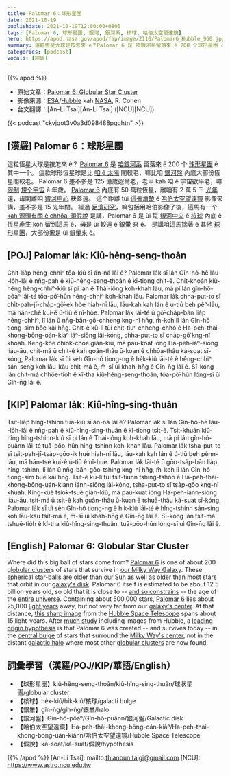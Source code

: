 ```yaml
---
title: Palomar 6：球形星團
date: 2021-10-19
publishdate: 2021-10-19T12:00:00+0800
tags: [Palomar 6, 球形星團, 銀河, 銀河系, 核球, 哈伯太空望遠鏡]
hero: https://apod.nasa.gov/apod/fap/image/2110/Palomar6_Hubble_960.jpg
summary: 這粒恆星大球是按怎來 ê？Palomar 6 是 咱銀河系留落來 ê 200 个球形星團 ê 其中一个。這款球形恆星球是比咱 ê 太陽閣較老，嘛比咱銀河系內底大部份恆星閣較老。
categories: [podcast]
vocals: [阿錕]
---
```


{{% apod %}}

- 原始文章：[Palomar 6: Globular Star Cluster](https://apod.nasa.gov/apod/ap211019.html)
- 影像來源：[ESA](https://www.esa.int/)/[Hubble](https://esahubble.org/) kah [NASA](https://www.nasa.gov/), R. Cohen
- 台文翻譯：[An-Li Tsai][An-Li Tsai] ([NCU][NCU])

{{< podcast "ckvjqot3v0a3d098488pqqhtn" >}}

## [漢羅] Palomar 6：球形星團
這粒恆星大球是按怎來 ê？
[Palomar 6][Palomar 6 1] 是 [咱銀河系][our Milky Way Galaxy] 留落來 ê 200 个 [球形星團][globular cluster] ê 其中一个。
這款球形恆星球是比 [咱 ê 太陽][our Sun] 閣較老，嘛比咱 [銀河盤][galaxy's disk] 內底大部份恆星閣較老。
Palomar 6 差不多是 125 億歲遐爾老，老甲 kah 咱 ê 宇宙欲平老，嘛 [限制][and so constrains] [規个宇宙][entire universe]  ê 年歲。
[Palomar 6][Palomar 6 2] 內底有 50 萬粒恆星，離咱有 2 萬 5 千 [光年][light years] 遠，毋閣離咱 [銀河中心][galaxy's center] 袂蓋遠。
這个距離 tùi [這張清楚][this sharp image] ê [哈伯太空望遠鏡][Hubble Space Telescope] 影像來講，差不多是 15 光年闊。
經過 [足濟研究][much study]，嘛包括用哈伯影像了後，這馬有一个 [kah 源頭有關 ê chhōa-頭假說][leading origin hypothesis] 是講，Palomar 6 是 ùi 踅 [銀河中央][Milky Way's center] ê [核球][central bulge] 內底 ê 恆星產生 koh 留到這馬 ê，毋是 ùi 較遠 ê [銀暈][galactic halo] 來 ê。
是講咱這馬揣著 ê 其他 [球形星團][globular clusters]，大部份攏是 ùi 銀暈來 ê。

## [POJ] Palomar la̍k: Kiû-hêng-seng-thoân
Chit-lia̍p hêng-chhiⁿ tōa-kiû sī án-ná lâi ê?
Palomar la̍k sī lán Gîn-hô-hē lâu--lo̍h-lâi ê nn̄g-pah ê kiû-hêng-seng-thoân ê kî-tiong chi̍t-ê.
Chit-khoán kiû-hêng hêng-chhiⁿ-kiû sī pí lán ê Thài-iông koh-khah lāu, mā pí lán gîn-hô-pôaⁿ lāi-té tōa-pō͘-hūn hêng-chhiⁿ koh-khah lāu.
Palomar la̍k chha-put-to sī chi̍t-pah-jī-cha̍p-gō͘-ek hòe hiah-nī lāu, lāu-kah kah lán ê ú-tiū beh pêⁿ-lāu, mā hān-chè kui-ê ú-tiū ê nî-hòe.
Palomar la̍k lāi-té ū gō͘-cha̍p-bān lia̍p hêng-chhiⁿ, lî lán ū nn̄g-bān-gō͘-chheng kng-nî hn̄g, m̄-koh lî lán Gîn-hô tiong-sim bōe kài hn̄g.
Chit-ê kū-lî tùi chit-tiuⁿ chheng-chhó͘ ê Ha-peh-thài-khong-bōng-oán-kiàⁿ iáⁿ-siōng lâi-kóng, chha-put-to sī cha̍p-gō͘ kng-nî khoah.
Keng-kòe chiok-chōe gián-kiù, mā pau-koat iōng Ha-peh-iáⁿ-siōng liáu-āu, chit-má ū chi̍t-ê kah goân-thâu ū-koan ê chhōa-thâu ká-soat sī-kóng, Palomar la̍k sī ùi se̍h Gîn-hô tiong-ng ê he̍k-kiû lāi-té ê hêng-chhiⁿ sán-seng koh lāu-kàu chit-má ê, m̄-sī ùi khah-hn̄g ê Gîn-n̄g lâi ê.
Sī-kóng lán chit-má chhōe-tio̍h ê kî-tha kiû-hêng-seng-thoân, tōa-pō͘-hūn lóng-sī ùi Gîn-n̄g lâi ê.

## [KIP] Palomar la̍k: Kiû-hîng-sing-thuân
Tsit-lia̍p hîng-tshinn tuā-kiû sī án-ná lâi ê?
Palomar la̍k sī lán Gîn-hô-hē lâu--lo̍h-lâi ê nn̄g-pah ê kiû-hîng-sing-thuân ê kî-tiong tsi̍t-ê.
Tsit-khuán kiû-hîng hîng-tshinn-kiû sī pí lán ê Thài-iông koh-khah lāu, mā pí lán gîn-hô-puânn lāi-té tuā-pōo-hūn hîng-tshinn koh-khah lāu.
Palomar la̍k tsha-put-to sī tsi̍t-pah-jī-tsa̍p-gōo-ik huè hiah-nī lāu, lāu-kah kah lán ê ú-tiū beh pênn-lāu, mā hān-tsè kui-ê ú-tiū ê nî-huè.
Palomar la̍k lāi-té ū gōo-tsa̍p-bān lia̍p hîng-tshinn, lî lán ū nn̄g-bān-gōo-tshing kng-nî hn̄g, m̄-koh lî lán Gîn-hô tiong-sim buē kài hn̄g.
Tsit-ê kū-lî tuì tsit-tiunn tshing-tshóo ê Ha-peh-thài-khong-bōng-uán-kiànn iánn-siōng lâi-kóng, tsha-put-to sī tsa̍p-gōo kng-nî khuah.
King-kuè tsiok-tsuē gián-kiù, mā pau-kuat iōng Ha-peh-iánn-siōng liáu-āu, tsit-má ū tsi̍t-ê kah guân-thâu ū-kuan ê tshuā-thâu ká-suat sī-kóng, Palomar la̍k sī uì se̍h Gîn-hô tiong-ng ê hi̍k-kiû lāi-té ê hîng-tshinn sán-sing koh lāu-kàu tsit-má ê, m̄-sī uì khah-hn̄g ê Gîn-n̄g lâi ê.
Sī-kóng lán tsit-má tshuē-tio̍h ê kî-tha kiû-hîng-sing-thuân, tuā-pōo-hūn lóng-sī uì Gîn-n̄g lâi ê.

## [English] Palomar 6: Globular Star Cluster
Where did this big ball of stars come from?
[Palomar 6][Palomar 6 1] is one of about 200 [globular cluster][globular cluster]s of stars that survive in [our Milky Way Galaxy][our Milky Way Galaxy].
These spherical star-balls are older than [our Sun][our Sun] as well as older than most stars that orbit in our [galaxy's disk][galaxy's disk].
Palomar 6 itself is estimated to be about 12.5 billion years old, so old that it is close to -- [and so constrains][and so constrains] -- the age of the [entire universe][entire universe].
Containing about 500,000 stars, [Palomar 6][Palomar 6 2] lies about 25,000 [light years][light years] away, but not very far from our [galaxy's center][galaxy's center].
At that distance, [this sharp image][this sharp image] from the [Hubble Space Telescope][Hubble Space Telescope] spans about 15 light-years.
After [much study][much study] including images from Hubble, a [leading origin hypothesis][leading origin hypothesis] is that Palomar 6 was created -- and survives today -- in the [central bulge][central bulge] of stars that surround the [Milky Way's center][Milky Way's center], not in the distant [galactic halo][galactic halo] where most other [globular clusters][globular clusters] are now found.

## 詞彙學習（漢羅/POJ/KIP/華語/English）
- 【球形星團】kiû-hêng-seng-thoân/kiû-hîng-sing-thuân/球狀星團/globular cluster
- 【核球】he̍k-kiû/hi̍k-kiû/核球/galacti bulge
- 【銀暈】gîn-n̄g/gîn-n̄g/銀暈/halo
- 【銀河盤】Gîn-hô-pôaⁿ/Gîn-hô-puânn/銀河盤/Galactic disk
- 【哈伯太空望遠鏡】Ha-peh-thài-khong-bōng-oán-kiàⁿ/Ha-peh-thài-khong-bōng-uán-kiànn/哈伯太空望遠鏡/Hubble Space Telescope
- 【假說】ká-soat/ká-suat/假說/hypothesis

{{% /apod %}}
[An-Li Tsai]: mailto:thianbun.taigi@gmail.com
[NCU]: https://www.astro.ncu.edu.tw

[Palomar 6 1]:https://en.wikipedia.org/wiki/Palomar_6
[globular cluster]:https://en.wikipedia.org/wiki/Globular_cluster
[our Milky Way Galaxy]:https://imagine.gsfc.nasa.gov/science/objects/milkyway1.html
[our Sun]:https://solarsystem.nasa.gov/solar-system/sun/overview/
[galaxy's disk]:https://astronomy.swin.edu.au/cosmos/d/Disk+Galaxies
[and so constrains]:https://wmap.gsfc.nasa.gov/universe/uni_age.html
[entire universe]:https://science.nasa.gov/science-news/science-at-nasa/2013/21mar_cmb
[Palomar 6 2]:https://ui.adsabs.harvard.edu/abs/2021arXiv210904483S/abstract
[light years]:https://spaceplace.nasa.gov/light-year/en/
[galaxy's center]:https://apod.nasa.gov/apod/ap180729.html
[this sharp image]:https://esahubble.org/images/potw2138a/
[Hubble Space Telescope]:https://www.nasa.gov/mission_pages/hubble/about
[much study]:https://i.ytimg.com/vi/5sjKUrBsaIE/hqdefault.jpg
[leading origin hypothesis]:https://arxiv.org/pdf/2109.04483.pdf
[central bulge]:https://en.wikipedia.org/wiki/Galactic_bulge
[Milky Way's center]:https://apod.nasa.gov/apod/ap190708.html
[galactic halo]:https://en.wikipedia.org/wiki/Stellar_halo
[globular clusters]:https://apod.nasa.gov/apod/ap190324.html
